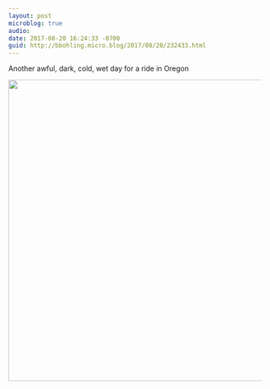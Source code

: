 ```yaml
---
layout: post
microblog: true
audio: 
date: 2017-08-20 16:24:33 -0700
guid: http://bbohling.micro.blog/2017/08/20/232433.html
---
```

Another awful, dark, cold, wet day for a ride in Oregon

<img src="http://bbohling.micro.blog/uploads/2017/627ec53927.jpg" width="600" height="600" />
